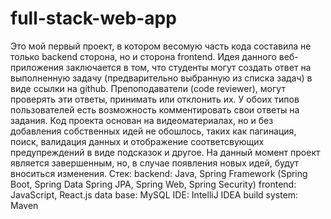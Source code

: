 # full-stack-web-app
Это мой первый проект, в котором весомую часть кода составила не только backend сторона, но и сторона frontend.
Идея данного веб-приложения заключается в том, что студенты могут создать ответ на выполненную задачу (предварительно выбранную из списка задач) в виде ссылки на github.
Препоподаватели (code reviewer), могут проверять эти ответы, принимать или отклонить их.
У обоих типов пользователей есть возможность комментировать свои ответы на задания.
Код проекта основан на видеоматериалах, но и без добавления собственных идей не обошлось, таких как пагинация, поиск,
валидация данных и отображение соответсвующих предупреждений в виде подсказок и другое.
На данный момент проект является завершенным, но, в случае появления новых идей, будут вноситься изменения.
Стек:
backend: Java, Spring Framework (Spring Boot, Spring Data Spring JPA, Spring Web, Spring Security)
frontend: JavaScript, React.js
data base: MySQL
IDE: IntelliJ IDEA
build system: Maven
